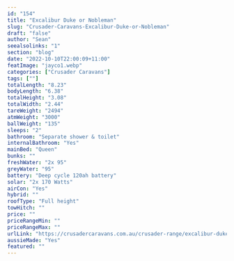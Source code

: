 ```yaml
---
id: "154"
title: "Excalibur Duke or Nobleman"
slug: "Crusader-Caravans-Excalibur-Duke-or-Nobleman"
draft: "false"
author: "Sean"
seealsolinks: "1"
section: "blog"
date: "2022-10-10T22:00:09+11:00"
featImage: "jayco1.webp"
categories: ["Crusader Caravans"]
tags: [""]
totalLength: "8.23"
bodyLength: "6.38"
totalHeight: "3.08"
totalWidth: "2.44"
tareWeight: "2494"
atmWeight: "3000"
ballWeight: "135"
sleeps: "2"
bathroom: "Separate shower & toilet"
internalBathroom: "Yes"
mainBed: "Queen"
bunks: ""
freshWater: "2x 95"
greyWater: "95"
battery: "Deep cycle 120ah battery"
solar: "2x 170 Watts"
airCon: "Yes"
hybrid: ""
roofType: "Full height"
towHitch: ""
price: ""
priceRangeMin: ""
priceRangeMax: ""
urlLink: "https://crusadercaravans.com.au/crusader-range/excalibur-duke/"
aussieMade: "Yes"
featured: ""
---
```

